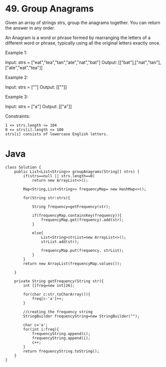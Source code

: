 # 49. Group Anagrams

Given an array of strings strs, group the anagrams together. You can return the answer in any order.

An Anagram is a word or phrase formed by rearranging the letters of a different word or phrase, typically using all the original letters exactly once.


Example 1:

Input: strs = ["eat","tea","tan","ate","nat","bat"]
Output: [["bat"],["nat","tan"],["ate","eat","tea"]]

Example 2:

Input: strs = [""]
Output: [[""]]

Example 3:

Input: strs = ["a"]
Output: [["a"]]
 

Constraints:

    1 <= strs.length <= 104
    0 <= strs[i].length <= 100
    strs[i] consists of lowercase English letters.

# Java
```
class Solution {
    public List<List<String>> groupAnagrams(String[] strs) {
        if(strs==null || strs.length==0)
            return new ArrayList<>();

        Map<String,List<String>> frequencyMap= new HashMap<>();

        for(String str:strs){

            String frequency=getFrequency(str);

            if(frequencyMap.containsKey(frequency)){
                frequencyMap.get(frequency).add(str);
            }

            else{
                List<String>strList=new ArrayList<>();
                strList.add(str);
                
                frequencyMap.put(frequency, strList);
            }
        }
        return new ArrayList(frequencyMap.values());
        
    }

    private String getFrequency(String str){
        int []freq=new int[26];

        for(char c:str.toCharArray()){
            freq[c-'a']++;
        }

        //creating the frequency string
        StringBuilder frequencyString=new StringBuilder("");

        char c='a';
        for(int i:freq){
            frequencyString.append(c);
            frequencyString.append(i);
            c++;
        }
        return frequencyString.toString();
    }
}
```
